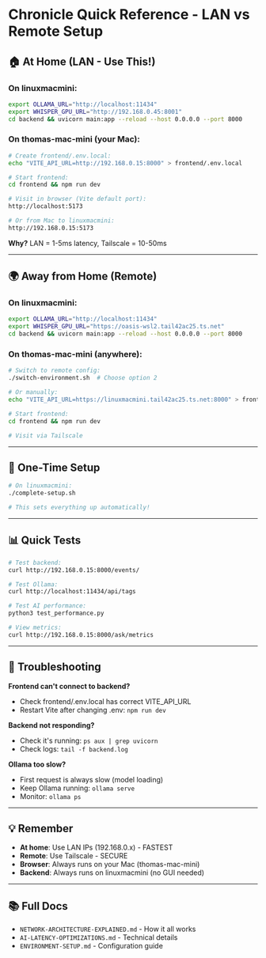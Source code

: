 # Chronicle Quick Reference - LAN vs Remote Setup

## 🏠 At Home (LAN - Use This!)

### On linuxmacmini:
```bash
export OLLAMA_URL="http://localhost:11434"
export WHISPER_GPU_URL="http://192.168.0.45:8001"
cd backend && uvicorn main:app --reload --host 0.0.0.0 --port 8000
```

### On thomas-mac-mini (your Mac):
```bash
# Create frontend/.env.local:
echo "VITE_API_URL=http://192.168.0.15:8000" > frontend/.env.local

# Start frontend:
cd frontend && npm run dev

# Visit in browser (Vite default port):
http://localhost:5173

# Or from Mac to linuxmacmini:
http://192.168.0.15:5173
```

**Why?** LAN = 1-5ms latency, Tailscale = 10-50ms

---

## 🌍 Away from Home (Remote)

### On linuxmacmini:
```bash
export OLLAMA_URL="http://localhost:11434"
export WHISPER_GPU_URL="https://oasis-wsl2.tail42ac25.ts.net"
cd backend && uvicorn main:app --reload --host 0.0.0.0 --port 8000
```

### On thomas-mac-mini (anywhere):
```bash
# Switch to remote config:
./switch-environment.sh  # Choose option 2

# Or manually:
echo "VITE_API_URL=https://linuxmacmini.tail42ac25.ts.net:8000" > frontend/.env.local

# Start frontend:
cd frontend && npm run dev

# Visit via Tailscale
```

---

## 🚀 One-Time Setup

```bash
# On linuxmacmini:
./complete-setup.sh

# This sets everything up automatically!
```

---

## 📊 Quick Tests

```bash
# Test backend:
curl http://192.168.0.15:8000/events/

# Test Ollama:
curl http://localhost:11434/api/tags

# Test AI performance:
python3 test_performance.py

# View metrics:
curl http://192.168.0.15:8000/ask/metrics
```

---

## 🔧 Troubleshooting

**Frontend can't connect to backend?**
- Check frontend/.env.local has correct VITE_API_URL
- Restart Vite after changing .env: `npm run dev`

**Backend not responding?**
- Check it's running: `ps aux | grep uvicorn`
- Check logs: `tail -f backend.log`

**Ollama too slow?**
- First request is always slow (model loading)
- Keep Ollama running: `ollama serve`
- Monitor: `ollama ps`

---

## 💡 Remember

- **At home**: Use LAN IPs (192.168.0.x) - FASTEST
- **Remote**: Use Tailscale - SECURE
- **Browser**: Always runs on your Mac (thomas-mac-mini)
- **Backend**: Always runs on linuxmacmini (no GUI needed)

---

## 📚 Full Docs

- `NETWORK-ARCHITECTURE-EXPLAINED.md` - How it all works
- `AI-LATENCY-OPTIMIZATIONS.md` - Technical details
- `ENVIRONMENT-SETUP.md` - Configuration guide
